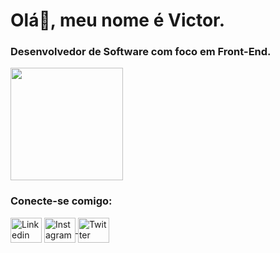<h1>Olá👋, meu nome é Victor.</h1>
<h3>Desenvolvedor de Software com foco em Front-End.</h3>

<img height="180em" src="https://github-readme-stats.vercel.app/api?username=VictorVital10&show_icons=true&theme=midnight-purple"/>
<h3> Conecte-se comigo: </h3>
<p>
  <a href="https://www.linkedin.com/in/victor-araujo-vital-6b6761275/" target="blank"><img align="center" height="40px" width="50px" src="https://cdn.jsdelivr.net/gh/devicons/devicon/icons/linkedin/linkedin-original.svg" alt="Linkedin Victor "/></a>
  <a href="https://www.instagram.com/v.vital_/" target="blank"> <img align="center" height="40px" width="50px" src="https://raw.githubusercontent.com/rahuldkjain/github-profile-readme-generator/master/src/images/icons/Social/instagram.svg" alt="Instagram Victor /> </a>
  <a href="https://twitter.com/VictorV94734960"> <img align="center" height="40px" width="50px" src="https://cdn.jsdelivr.net/gh/devicons/devicon/icons/twitter/twitter-original.svg" alt="Twitter Victor"/> </a>
</p>
